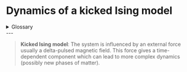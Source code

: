 # Dynamics of a kicked Ising model
 
<details>
	<summary>Glossary</summary>
	
+ **Ising model**: The traditional ising model is used to describe ferromagnetism in stats mechanics. It consists of spins that can be in a state of (+1 or -1). The energy is determined by the alignment of these spins. (it helps identify phase transitions of matter).

+ **Ferromagnetism**: The way certain materials are attracted to one another. It is responsible for magnetism in magnets.

+ **Delta-pulsed transverse magnetic field**: A magnetic field applied in short intense bursts that are perpendicular to a direction.

+ **Hamiltonian**: operator that corresponds to total energy of that system, including kinetic and potential energy. (𝐻^ = 𝑇^ + 𝑉^)

+ **Trotterization**: Method for simulating time evolution in quantum systems under a hamiltonian. So it breaks down the whole system into manageable time slices (*trotter steps*), simulates each step, then combines all the steps in the end.

</details>
---

> **Kicked Ising model**: The system is influenced by an external force usually a delta-pulsed magnetic field. This force gives a time-dependent component which can lead to more complex dynamics (possibly new phases of matter).

